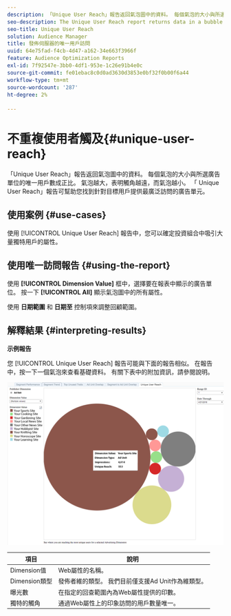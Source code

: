 ```yaml
---
description: 「Unique User Reach」報告返回氣泡圖中的資料。 每個氣泡的大小與所選廣告單位的唯一用戶數成正比。 氣泡越大，表明觸角越遠，而氣泡越小。 「 Unique User Reach」報告可幫助您找到針對目標用戶提供最廣泛訪問的廣告單元。
seo-description: The Unique User Reach report returns data in a bubble chart. Each bubble is sized in direct proportion to the number of unique users for your selected ad units. A larger bubble indicates greater reach than a smaller bubble. The Unique User Reach report helps you find the ad unit that provides the broadest reach against your targeted users.
seo-title: Unique User Reach
solution: Audience Manager
title: 發佈伺服器的唯一用戶訪問
uuid: 64e75fad-f4cb-4d47-a162-34e663f3966f
feature: Audience Optimization Reports
exl-id: 7f92547e-3bb0-4df1-953e-1c26e91b4e0c
source-git-commit: fe01ebac8c0d0ad3630d3853e0bf32f0b00f6a44
workflow-type: tm+mt
source-wordcount: '287'
ht-degree: 2%

---
```


# 不重複使用者觸及{#unique-user-reach}

「Unique User Reach」報告返回氣泡圖中的資料。 每個氣泡的大小與所選廣告單位的唯一用戶數成正比。 氣泡越大，表明觸角越遠，而氣泡越小。 「 Unique User Reach」報告可幫助您找到針對目標用戶提供最廣泛訪問的廣告單元。

## 使用案例 {#use-cases}

使用 [!UICONTROL Unique User Reach] 報告中，您可以確定投資組合中吸引大量獨特用戶的屬性。

## 使用唯一訪問報告 {#using-the-report}

使用 **[!UICONTROL Dimension Value]** 框中，選擇要在報表中顯示的廣告單位。 按一下 **[!UICONTROL All]** 顯示氣泡圖中的所有屬性。

使用 **日期範圍** 和 **日期至** 控制項來調整回顧範圍。

## 解釋結果 {#interpreting-results}

**示例報告**

您 [!UICONTROL Unique User Reach] 報告可能與下面的報告相似。 在報告中，按一下一個氣泡來查看基礎資料。 有關下表中的附加資訊，請參閱說明。

![](assets/publisher_unique_user_reach.png)

| 項目 | 說明 |
|--- |--- |
| Dimension值 | Web屬性的名稱。 |
| Dimension類型 | 發佈者維的類型。 我們目前僅支援Ad Unit作為維類型。 |
| 曝光數 | 在指定的回查範圍內為Web屬性提供的印數。 |
| 獨特的觸角 | 通過Web屬性上的印象訪問的用戶數量唯一。 |
